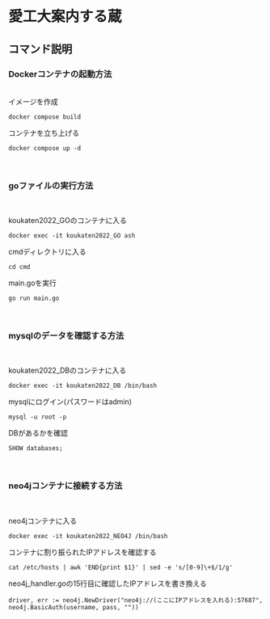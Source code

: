 # 愛工大案内する蔵
## コマンド説明

### Dockerコンテナの起動方法
<br />
イメージを作成

```
docker compose build
```
コンテナを立ち上げる
```
docker compose up -d
```

<br />

### goファイルの実行方法
<br />

koukaten2022_GOのコンテナに入る
```
docker exec -it koukaten2022_GO ash
```
cmdディレクトリに入る

```
cd cmd
```
main.goを実行
```
go run main.go
```
<br />

### mysqlのデータを確認する方法
<br />

koukaten2022_DBのコンテナに入る
```
docker exec -it koukaten2022_DB /bin/bash
```
mysqlにログイン(パスワードはadmin)
```
mysql -u root -p
```
DBがあるかを確認
```
SHOW databases;
```

<br />

### neo4jコンテナに接続する方法
<br />

neo4jコンテナに入る
```
docker exec -it koukaten2022_NEO4J /bin/bash
```

コンテナに割り振られたIPアドレスを確認する
```
cat /etc/hosts | awk 'END{print $1}' | sed -e 's/[0-9]\+$/1/g'
```

neo4j_handler.goの15行目に確認したIPアドレスを書き換える
```
driver, err := neo4j.NewDriver("neo4j://(ここにIPアドレスを入れる):57687", neo4j.BasicAuth(username, pass, ""))
```
